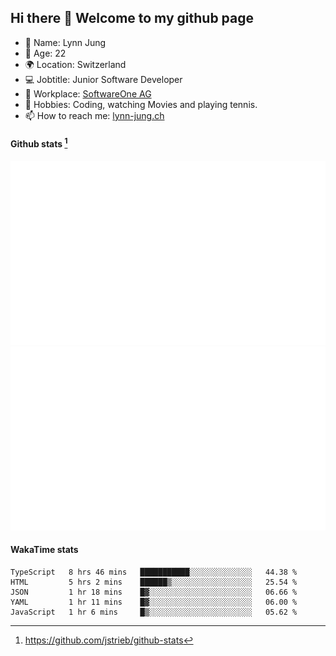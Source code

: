 ## Hi there 👋 Welcome to my github page

- 🧑 Name: Lynn Jung
- 🔞 Age: 22
- 🌍 Location: Switzerland
- 💻 Jobtitle: Junior Software Developer
- 🏢 Workplace: [SoftwareOne AG](https://www.softwareone.com/)
- 🎾 Hobbies: Coding, watching Movies and playing tennis.
- 📫 How to reach me: [lynn-jung.ch](https://lynn-jung.ch/)


#### Github stats [^1]
![](https://github.com/lynn-jung/github-stats/blob/master/generated/overview.svg)  ![](https://github.com/lynn-jung/github-stats/blob/master/generated/languages.svg)


#### WakaTime stats
<!--START_SECTION:waka-->
```text
TypeScript   8 hrs 46 mins   ███████████░░░░░░░░░░░░░░   44.38 % 
HTML         5 hrs 2 mins    ██████▒░░░░░░░░░░░░░░░░░░   25.54 % 
JSON         1 hr 18 mins    █▓░░░░░░░░░░░░░░░░░░░░░░░   06.66 % 
YAML         1 hr 11 mins    █▓░░░░░░░░░░░░░░░░░░░░░░░   06.00 % 
JavaScript   1 hr 6 mins     █▒░░░░░░░░░░░░░░░░░░░░░░░   05.62 % 
```
<!--END_SECTION:waka-->

[^1]: https://github.com/jstrieb/github-stats
